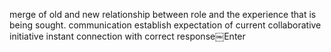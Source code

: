 merge of old and new relationship between role and the experience that is being sought.
communication establish
expectation of current 
collaborative initiative
instant connection with correct response￼Enter
